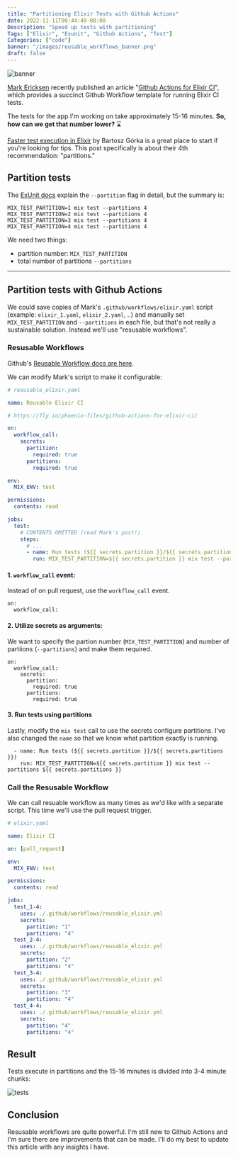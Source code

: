 ```yaml
---
title: "Partitioning Elixir Tests with Github Actions"
date: 2022-11-11T00:44:49-08:00
Description: "Speed up tests with partitioning"
Tags: ["Elixir", "Exunit", "Github Actions", "Test"]
Categories: ["code"]
banner: "/images/reusable_workflows_banner.png"
draft: false
---
```


![banner](/images/reusable_workflows_banner.png)

[Mark Ericksen](https://twitter.com/brainlid) recently published an article "[Github Actions for Elixir CI](https://fly.io/phoenix-files/github-actions-for-elixir-ci/)", which provides a succinct Github Workflow template for running Elixir CI tests.

The tests for the app I'm working on take approximately 15-16 minutes. **So, how can we get that number lower?** ⌛

[Faster test execution in Elixir](https://bartoszgorka.com/faster-test-execution-in-elixir) by Bartosz Górka is a great place to start if you're looking for tips. This post specifically is about their 4th recommendation: "partitions."

## Partition tests

The [ExUnit docs](https://hexdocs.pm/mix/main/Mix.Tasks.Test.html) explain the `--partition` flag in detail, but the summary is:

```
MIX_TEST_PARTITION=1 mix test --partitions 4
MIX_TEST_PARTITION=2 mix test --partitions 4
MIX_TEST_PARTITION=3 mix test --partitions 4
MIX_TEST_PARTITION=4 mix test --partitions 4
```

We need two things:

- partition number: `MIX_TEST_PARTITION`
- total number of partitions `--partitions`

---

## Partition tests with Github Actions

We could save copies of Mark's `.github/workflows/elixir.yaml` script (example: `elixir_1.yaml`, `elixir_2.yaml`, ..) and manually set `MIX_TEST_PARTITION` and `--partitions` in each file, but that's not really a sustainable solution. Instead we'll use "resusable workflows".

### Resusable Workflows

Github's [Reusable Workflow docs are here](https://docs.github.com/en/actions/using-workflows/reusing-workflows).

We can modify Mark's script to make it configurable:

```yaml
# resusable_elixir.yaml

name: Reusable Elixir CI

# https://fly.io/phoenix-files/github-actions-for-elixir-ci/

on:
  workflow_call:
    secrets:
      partition:
        required: true
      partitions:
        required: true

env:
  MIX_ENV: test

permissions:
  contents: read

jobs:
  test:
    # CONTENTS OMITTED (read Mark's post!)
    steps:
      # ...
      - name: Run tests (${{ secrets.partition }}/${{ secrets.partitions }})
        run: MIX_TEST_PARTITION=${{ secrets.partition }} mix test --partitions ${{ secrets.partitions }}
```

#### 1. `workflow_call` event:

Instead of on pull request, use the `workflow_call` event.

```
on:
  workflow_call:
```

#### 2. Utilize secrets as arguments:

We want to specify the partion number (`MIX_TEST_PARTITION`) and number of partiions (`--partitions`) and make them required.

```
on:
  workflow_call:
    secrets:
      partition:
        required: true
      partitions:
        required: true
```

#### 3. Run tests using partitions

Lastly, modify the `mix test` call to use the secrets configure partitions. I've also changed the `name` so that we know what partition exactly is running.

```
  - name: Run tests (${{ secrets.partition }}/${{ secrets.partitions }})
    run: MIX_TEST_PARTITION=${{ secrets.partition }} mix test --partitions ${{ secrets.partitions }}
```

### Call the Resusable Workflow

We can call resuable workflow as many times as we'd like with a separate script. This time we'll use the pull request trigger.

```yaml
# elixir.yaml

name: Elixir CI

on: [pull_request]

env:
  MIX_ENV: test

permissions:
  contents: read

jobs:
  test_1-4:
    uses: ./.github/workflows/reusable_elixir.yml
    secrets:
      partition: "1"
      partitions: "4"
  test_2-4:
    uses: ./.github/workflows/reusable_elixir.yml
    secrets:
      partition: "2"
      partitions: "4"
  test_3-4:
    uses: ./.github/workflows/reusable_elixir.yml
    secrets:
      partition: "3"
      partitions: "4"
  test_4-4:
    uses: ./.github/workflows/reusable_elixir.yml
    secrets:
      partition: "4"
      partitions: "4"
```

## Result

Tests execute in partitions and the 15-16 minutes is divided into 3-4 minute chunks:

![tests](/images/reusable_workflows.png)

## Conclusion

Resusable workflows are quite powerful. I'm still new to Github Actions and I'm sure there are improvements that can be made. I'll do my best to update this article with any insights I have.
